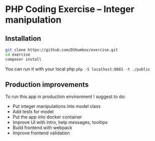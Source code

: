 # PHP Coding Exercise – Integer manipulation
## Installation
```bash
git clone https://github.com/DShumkov/exercise.git
cd exercise
composer install
```
You can run it with your local php `php -S localhost:8081 -t ./public`

## Production improvements
To run this app in production environment I suggest to do:
* Put integer manipulations into model class
* Add tests for model
* Put the app into docker container
* Improve UI with intro, help messages, tooltips
* Build frontend with webpack
* Improve frontend validation
